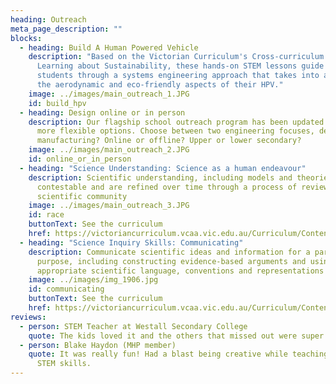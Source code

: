 ```yaml
---
heading: Outreach
meta_page_description: ""
blocks:
  - heading: Build A Human Powered Vehicle
    description: "Based on the Victorian Curriculum's Cross-curriculum Priority:
      Learning about Sustainability, these hands-on STEM lessons guide secondary
      students through a systems engineering approach that takes into account
      the aerodynamic and eco-friendly aspects of their HPV."
    image: ../images/main_outreach_1.JPG
    id: build_hpv
  - heading: Design online or in person
    description: Our flagship school outreach program has been updated to include
      more flexible options. Choose between two engineering focuses, design or
      manufacturing? Online or offline? Upper or lower secondary?
    image: ../images/main_outreach_2.JPG
    id: online_or_in_person
  - heading: "Science Understanding: Science as a human endeavour"
    description: Scientific understanding, including models and theories, are
      contestable and are refined over time through a process of review by the
      scientific community
    image: ../images/main_outreach_3.JPG
    id: race
    buttonText: See the curriculum
    href: https://victoriancurriculum.vcaa.vic.edu.au/Curriculum/ContentDescription/VCSSU114
  - heading: "Science Inquiry Skills: Communicating"
    description: Communicate scientific ideas and information for a particular
      purpose, including constructing evidence-based arguments and using
      appropriate scientific language, conventions and representations
    image: ../images/img_1906.jpg
    id: communicating
    buttonText: See the curriculum
    href: https://victoriancurriculum.vcaa.vic.edu.au/Curriculum/ContentDescription/VCSIS140
reviews:
  - person: STEM Teacher at Westall Secondary College
    quote: The kids loved it and the others that missed out were super jealous!
  - person: Blake Haydon (MHP member)
    quote: It was really fun! Had a blast being creative while teaching important
      STEM skills.
---
```

